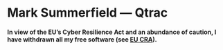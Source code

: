 # Mark Summerfield &mdash; Qtrac

**In view of the EU’s Cyber Resilience Act and an abundance of caution, I
have withdrawn all my free software (see
[EU CRA](https://en.wikipedia.org/wiki/Cyber_Resilience_Act#Criticism)).**
